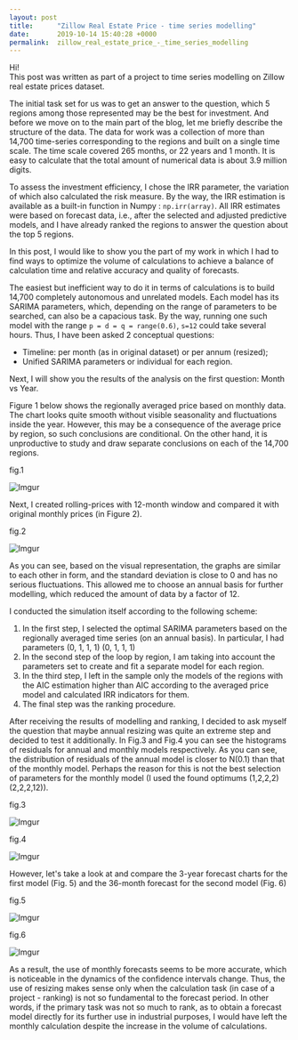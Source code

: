 ```yaml
---
layout: post
title:      "Zillow Real Estate Price - time series modelling"
date:       2019-10-14 15:40:28 +0000
permalink:  zillow_real_estate_price_-_time_series_modelling
---
```



Hi!  
This post was written as part of a project to time series modelling on Zillow real estate prices dataset.  

The initial task set for us was to get an answer to the question, which 5 regions among those represented may be the best for investment. And before we move on to the main part of the blog, let me briefly describe the structure of the data. The data for work was a collection of more than 14,700 time-series corresponding to the regions and built on a single time scale. The time scale covered 265 months, or 22 years and 1 month. It is easy to calculate that the total amount of numerical data is about 3.9 million digits.  

To assess the investment efficiency, I chose the IRR parameter, the variation of which also calculated the risk measure. By the way, the IRR estimation is available as a built-in function in Numpy : `np.irr(array)`. All IRR estimates were based on forecast data, i.e., after the selected and adjusted predictive models, and I have already ranked the regions to answer the question about the top 5 regions.

In this post, I would like to show you the part of my work in which I had to find ways to optimize the volume of calculations to achieve a balance of calculation time and relative accuracy and quality of forecasts.

The easiest but inefficient way to do it in terms of calculations is to build 14,700 completely autonomous and unrelated models. Each model has its SARIMA parameters, which, depending on the range of parameters to be searched, can also be a capacious task. By the way, running one such model with the range `p = d = q = range(0.6)`, `s=12` could take several hours. Thus, I have been asked 2 conceptual questions:
*   Timeline: per month (as in original dataset) or per annum (resized);
*   Unified SARIMA parameters or individual for each region.  

Next, I will show you the results of the analysis on the first question: Month vs Year.   

Figure 1 below shows the regionally averaged price based on monthly data. The chart looks quite smooth without visible seasonality and fluctuations inside the year. However, this may be a consequence of the average price by region, so such conclusions are conditional. On the other hand, it is unproductive to study and draw separate conclusions on each of the 14,700 regions.  

fig.1

![Imgur](https://i.imgur.com/mQOUkk8.png?3)

Next, I created rolling-prices with 12-month window and compared it with original monthly prices (in Figure 2).

fig.2

![Imgur](https://i.imgur.com/0xm4do5.png?1)

As you can see, based on the visual representation, the graphs are similar to each other in form, and the standard deviation is close to 0 and has no serious fluctuations. This allowed me to choose an annual basis for further modelling, which reduced the amount of data by a factor of 12.  

I conducted the simulation itself according to the following scheme:
1. In the first step, I selected the optimal SARIMA parameters based on the regionally averaged time series (on an annual basis). In particular, I had parameters (0, 1, 1, 1) (0, 1, 1, 1)
2. In the second step of the loop by region, I am taking into account the parameters set to create and fit a separate model for each region.
3. In the third step, I left in the sample only the models of the regions with the AIC estimation higher than AIC according to the averaged price model and calculated IRR indicators for them.
4. The final step was the ranking procedure.  

After receiving the results of modelling and ranking, I decided to ask myself the question that maybe annual resizing was quite an extreme step and decided to test it additionally. In Fig.3 and Fig.4 you can see the histograms of residuals for annual and monthly models respectively. As you can see, the distribution of residuals of the annual model is closer to N(0.1) than that of the monthly model. Perhaps the reason for this is not the best selection of parameters for the monthly model (I used the found optimums (1,2,2,2)(2,2,2,12)).

fig.3

![Imgur](https://i.imgur.com/3rVZEDg.png?1)

fig.4

![Imgur](https://i.imgur.com/nCTOa0z.png?1)

However, let's take a look at and compare the 3-year forecast charts for the first model (Fig. 5) and the 36-month forecast for the second model (Fig. 6)  

fig.5

![Imgur](https://i.imgur.com/wrnXBGL.png?1)

fig.6

![Imgur](https://i.imgur.com/F8EGTOP.png?1)

As a result, the use of monthly forecasts seems to be more accurate, which is noticeable in the dynamics of the confidence intervals change. 
Thus, the use of resizing makes sense only when the calculation task (in case of a project - ranking) is not so fundamental to the forecast period. In other words, if the primary task was not so much to rank, as to obtain a forecast model directly for its further use in industrial purposes, I would have left the monthly calculation despite the increase in the volume of calculations.


